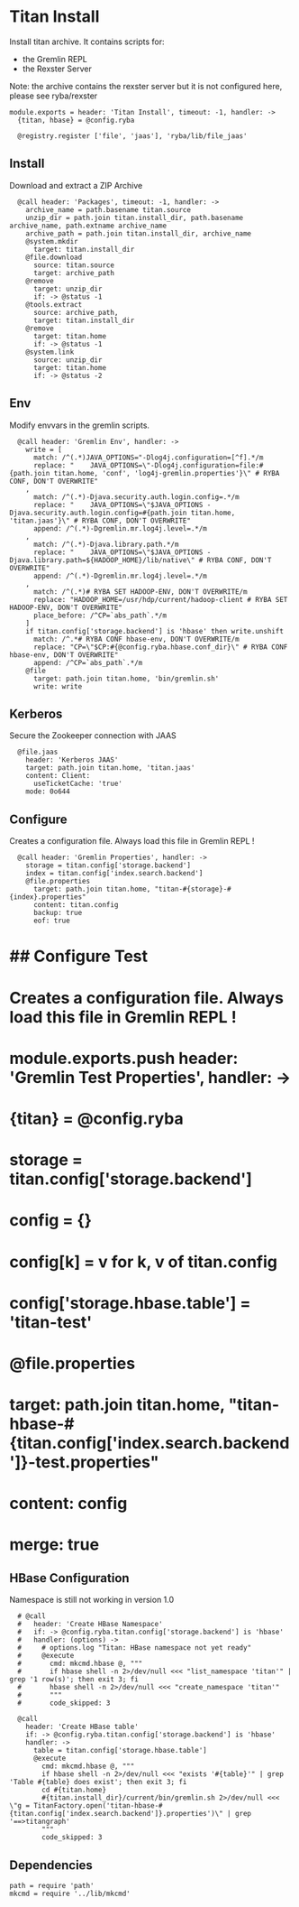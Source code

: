 
# Titan Install

Install titan archive. It contains scripts for:
*   the Gremlin REPL
*   the Rexster Server

Note: the archive contains the rexster server but it is not configured here,
please see ryba/rexster

    module.exports = header: 'Titan Install', timeout: -1, handler: ->
      {titan, hbase} = @config.ryba

      @registry.register ['file', 'jaas'], 'ryba/lib/file_jaas'

## Install

Download and extract a ZIP Archive

      @call header: 'Packages', timeout: -1, handler: ->
        archive_name = path.basename titan.source
        unzip_dir = path.join titan.install_dir, path.basename archive_name, path.extname archive_name
        archive_path = path.join titan.install_dir, archive_name
        @system.mkdir
          target: titan.install_dir
        @file.download
          source: titan.source
          target: archive_path
        @remove
          target: unzip_dir
          if: -> @status -1
        @tools.extract
          source: archive_path,
          target: titan.install_dir
        @remove
          target: titan.home
          if: -> @status -1
        @system.link
          source: unzip_dir
          target: titan.home
          if: -> @status -2

## Env

Modify envvars in the gremlin scripts.

      @call header: 'Gremlin Env', handler: ->
        write = [
          match: /^(.*)JAVA_OPTIONS="-Dlog4j.configuration=[^f].*/m
          replace: "    JAVA_OPTIONS=\"-Dlog4j.configuration=file:#{path.join titan.home, 'conf', 'log4j-gremlin.properties'}\" # RYBA CONF, DON'T OVERWRITE"
        ,
          match: /^(.*)-Djava.security.auth.login.config=.*/m
          replace: "    JAVA_OPTIONS=\"$JAVA_OPTIONS -Djava.security.auth.login.config=#{path.join titan.home, 'titan.jaas'}\" # RYBA CONF, DON'T OVERWRITE"
          append: /^(.*)-Dgremlin.mr.log4j.level=.*/m
        ,
          match: /^(.*)-Djava.library.path.*/m
          replace: "    JAVA_OPTIONS=\"$JAVA_OPTIONS -Djava.library.path=${HADOOP_HOME}/lib/native\" # RYBA CONF, DON'T OVERWRITE"
          append: /^(.*)-Dgremlin.mr.log4j.level=.*/m
        ,
          match: /^(.*)# RYBA SET HADOOP-ENV, DON'T OVERWRITE/m
          replace: "HADOOP_HOME=/usr/hdp/current/hadoop-client # RYBA SET HADOOP-ENV, DON'T OVERWRITE"
          place_before: /^CP=`abs_path`.*/m
        ]
        if titan.config['storage.backend'] is 'hbase' then write.unshift
          match: /^.*# RYBA CONF hbase-env, DON'T OVERWRITE/m
          replace: "CP=\"$CP:#{@config.ryba.hbase.conf_dir}\" # RYBA CONF hbase-env, DON'T OVERWRITE"
          append: /^CP=`abs_path`.*/m
        @file
          target: path.join titan.home, 'bin/gremlin.sh'
          write: write

## Kerberos

Secure the Zookeeper connection with JAAS

      @file.jaas
        header: 'Kerberos JAAS'
        target: path.join titan.home, 'titan.jaas'
        content: Client:
          useTicketCache: 'true'
        mode: 0o644

## Configure

Creates a configuration file. Always load this file in Gremlin REPL !

      @call header: 'Gremlin Properties', handler: ->
        storage = titan.config['storage.backend']
        index = titan.config['index.search.backend']
        @file.properties
          target: path.join titan.home, "titan-#{storage}-#{index}.properties"
          content: titan.config
          backup: true
          eof: true

# ## Configure Test

# Creates a configuration file. Always load this file in Gremlin REPL !

#     module.exports.push header: 'Gremlin Test Properties', handler: ->
#       {titan} = @config.ryba
#       storage = titan.config['storage.backend']
#       config = {}
#       config[k] = v for k, v of titan.config
#       config['storage.hbase.table'] = 'titan-test'
#       @file.properties
#         target: path.join titan.home, "titan-hbase-#{titan.config['index.search.backend']}-test.properties"
#         content: config
#         merge: true

## HBase Configuration

Namespace is still not working in version 1.0

      # @call
      #   header: 'Create HBase Namespace'
      #   if: -> @config.ryba.titan.config['storage.backend'] is 'hbase'
      #   handler: (options) ->
      #     # options.log "Titan: HBase namespace not yet ready"
      #     @execute
      #       cmd: mkcmd.hbase @, """
      #       if hbase shell -n 2>/dev/null <<< "list_namespace 'titan'" | grep '1 row(s)'; then exit 3; fi
      #       hbase shell -n 2>/dev/null <<< "create_namespace 'titan'"
      #       """
      #       code_skipped: 3

      @call
        header: 'Create HBase table'
        if: -> @config.ryba.titan.config['storage.backend'] is 'hbase'
        handler: ->
          table = titan.config['storage.hbase.table']
          @execute
            cmd: mkcmd.hbase @, """
            if hbase shell -n 2>/dev/null <<< "exists '#{table}'" | grep 'Table #{table} does exist'; then exit 3; fi
            cd #{titan.home}
            #{titan.install_dir}/current/bin/gremlin.sh 2>/dev/null <<< \"g = TitanFactory.open('titan-hbase-#{titan.config['index.search.backend']}.properties')\" | grep '==>titangraph'
            """
            code_skipped: 3

## Dependencies

    path = require 'path'
    mkcmd = require '../lib/mkcmd'
